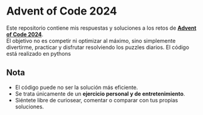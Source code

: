 # Advent of Code 2024

Este repositorio contiene mis respuestas y soluciones a los retos de **[Advent of Code 2024](https://adventofcode.com/2024)**.  
El objetivo no es competir ni optimizar al máximo, sino simplemente divertirme, practicar y disfrutar resolviendo los puzzles diarios.
El código está realizado en pythons

## Nota

- El código puede no ser la solución más eficiente.
- Se trata únicamente de un **ejercicio personal y de entretenimiento**.
- Siéntete libre de curiosear, comentar o comparar con tus propias soluciones.
